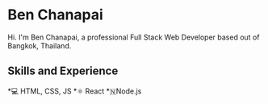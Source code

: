 # Ben Chanapai
Hi. I'm Ben Chanapai, a professional Full Stack Web Developer based out of Bangkok, Thailand.

## Skills and Experience
*💻 HTML, CSS, JS
*⚛ React
*🇳Node.js
